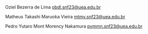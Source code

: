 Oziel Bezerra de Lima
obdl.snf23@uea.edu.br

Matheus Takashi Maruoka Vieira
mtmv.snf23@uea.edu.br

Pedro Yutaro Mont Morency Nakamura
pymmn.snf23@uea.edu.br
